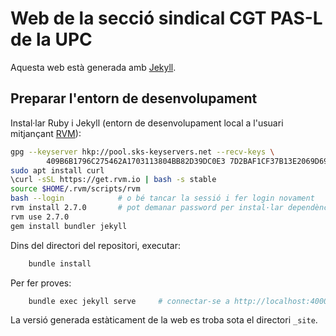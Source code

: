 # Web de la secció sindical CGT PAS-L de la UPC

Aquesta web està generada amb [Jekyll](https://jekyllrb.com).

## Preparar l'entorn de desenvolupament

Instal·lar Ruby i Jekyll (entorn de desenvolupament local a l'usuari mitjançant [RVM](https://rvm.io/)):

```bash
gpg --keyserver hkp://pool.sks-keyservers.net --recv-keys \
        409B6B1796C275462A1703113804BB82D39DC0E3 7D2BAF1CF37B13E2069D6956105BD0E739499BDB
sudo apt install curl
\curl -sSL https://get.rvm.io | bash -s stable
source $HOME/.rvm/scripts/rvm
bash --login            # o bé tancar la sessió i fer login novament
rvm install 2.7.0       # pot demanar password per instal·lar dependències de compilació
rvm use 2.7.0
gem install bundler jekyll
```

Dins del directori del repositori, executar:

```bash
    bundle install
```

Per fer proves:

```bash
    bundle exec jekyll serve     # connectar-se a http://localhost:4000
```

La versió generada estàticament de la web es troba sota el directori `_site`.
